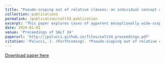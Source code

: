 ```yaml
---
title: "Pseudo-scoping out of relative clauses: an individual concept approach"
collection: publications
permalink: /publication/salt34-publication
excerpt: 'This paper explores cases of apparent exceptionally wide-scoping universal DPs out of relative clauses.'
date: 2024-01-01
venue: 'Proceedings of SALT 34'
paperurl: 'http://jpalucci.github.io/files/salt34_proceedings.pdf'
citation: 'Palucci, J. (Forthcoming). *Pseudo-scoping out of relative clauses: an `individual concept' approach*. Proceedings of Semantics and Linguistic Theory (SALT) 34.'
---
```


[Download paper here](http://jpalucci.github.io/files/salt34_proceedings.pdf)

